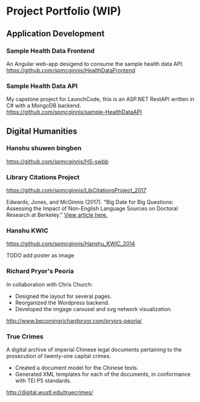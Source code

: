 # Project Portfolio (WIP)

## Application Development

### Sample Health Data Frontend
An Angular web-app desigend to consume the sample health data API.  
https://github.com/spmcginnis/HealthDataFrontend

### Sample Health Data API
My capstone project for LaunchCode, this is an ASP.NET RestAPI written in C# with a MongoDB backend.  
https://github.com/spmcginnis/sample-HealthDataAPI

## Digital Humanities

### Hanshu shuwen bingben
https://github.com/spmcginnis/HS-swbb

### Library Citations Project
https://github.com/spmcginnis/LibCitationsProject_2017

Edwards, Jones, and McGinnis (2017). "Big Date for Big Questions: Assessing the Impact of Non-English Language Sources on Doctoral Research at Berkeley."   [View article here.](http://www.ala.org/acrl/sites/ala.org.acrl/files/content/conferences/confsandpreconfs/2017/BigDataforBigQuestions.pdf)

### Hanshu KWIC
https://github.com/spmcginnis/Hanshu_KWIC_2014

TODO add poster as image

### Richard Pryor's Peoria
In collaboration with Chris Church:
- Designed the layout for several pages.
- Reorganized the Wordpress backend.
- Developed the imgage carousel and svg network visualization.

http://www.becomingrichardpryor.com/pryors-peoria/

### True Crimes
A digital archive of imperial Chinese legal documents pertaining to the prosecution of twenty-one capital crimes.
- Created a document model for the Chinese texts.
- Generated XML templates for each of the documents, in conformance with TEI P5 standards.

http://digital.wustl.edu/truecrimes/
